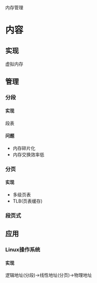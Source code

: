 内存管理

# 内容 #
## 实现 ##
虚拟内存

## 管理 ##
### 分段 ###
#### 实现 ####  
段表
#### 问题 ####
  - 内存碎片化
  - 内存交换效率低

### 分页 ###
#### 实现 ####  
  - 多级页表
  - TLB(页表缓存)

### 段页式 ###

## 应用 ##
### Linux操作系统 ###
#### 实现 ####
逻辑地址(分段)->线性地址(分页)->物理地址
